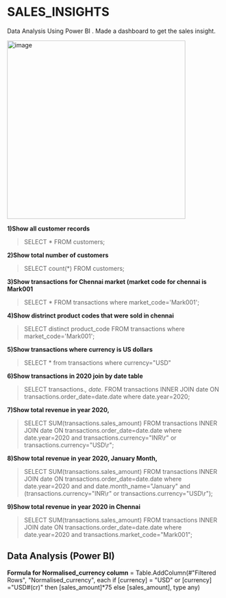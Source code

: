 # SALES_INSIGHTS
Data Analysis Using Power BI . Made a dashboard to get the sales insight.

<img width="416" alt="image" src="https://user-images.githubusercontent.com/88205480/185393344-b1348b90-1d3c-47c2-b396-2a005a8535e7.png">



**1)Show all customer records**

> SELECT * FROM customers;

**2)Show total number of customers**

> SELECT count(*) FROM customers;

**3)Show transactions for Chennai market (market code for chennai is Mark001**

> SELECT * FROM transactions where market_code='Mark001';

**4)Show distrinct product codes that were sold in chennai**

> SELECT distinct product_code FROM transactions where market_code='Mark001';

**5)Show transactions where currency is US dollars**

> SELECT * from transactions where currency="USD"

**6)Show transactions in 2020 join by date table**

> SELECT transactions.*, date.* FROM transactions INNER JOIN date ON transactions.order_date=date.date where date.year=2020;

**7)Show total revenue in year 2020,**

> SELECT SUM(transactions.sales_amount) FROM transactions INNER JOIN date ON transactions.order_date=date.date where date.year=2020 and transactions.currency="INR\r" or transactions.currency="USD\r";

**8)Show total revenue in year 2020, January Month,**

> SELECT SUM(transactions.sales_amount) FROM transactions INNER JOIN date ON 
> transactions.order_date=date.date where date.year=2020 and and date.month_name="January" 
> and (transactions.currency="INR\r" or transactions.currency="USD\r");

**9)Show total revenue in year 2020 in Chennai**

> SELECT SUM(transactions.sales_amount) FROM transactions INNER JOIN date ON transactions.order_date=date.date where date.year=2020 and transactions.market_code="Mark001";


## Data Analysis (Power BI)
**Formula for Normalised_currency column**
= Table.AddColumn(#"Filtered Rows", "Normalised_currency", each if [currency] = "USD" or 
 [currency] ="USD#(cr)" then [sales_amount]*75 else [sales_amount], type any)
